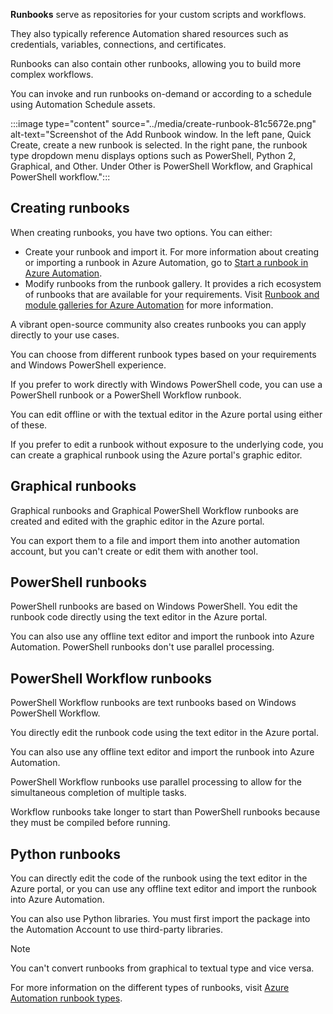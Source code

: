 **Runbooks** serve as repositories for your custom scripts and workflows.

They also typically reference Automation shared resources such as credentials, variables, connections, and certificates.

Runbooks can also contain other runbooks, allowing you to build more complex workflows.

You can invoke and run runbooks on-demand or according to a schedule using Automation Schedule assets.

:::image type="content" source="../media/create-runbook-81c5672e.png" alt-text="Screenshot of the Add Runbook window. In the left pane, Quick Create, create a new runbook is selected. In the right pane, the runbook type dropdown menu displays options such as PowerShell, Python 2, Graphical, and Other. Under Other is PowerShell Workflow, and Graphical PowerShell workflow.":::


## Creating runbooks

When creating runbooks, you have two options. You can either:

 -  Create your runbook and import it. For more information about creating or importing a runbook in Azure Automation, go to [Start a runbook in Azure Automation](/azure/automation/start-runbooks).
 -  Modify runbooks from the runbook gallery. It provides a rich ecosystem of runbooks that are available for your requirements. Visit [Runbook and module galleries for Azure Automation](/azure/automation/automation-runbook-gallery) for more information.

A vibrant open-source community also creates runbooks you can apply directly to your use cases.

You can choose from different runbook types based on your requirements and Windows PowerShell experience.

If you prefer to work directly with Windows PowerShell code, you can use a PowerShell runbook or a PowerShell Workflow runbook.

You can edit offline or with the textual editor in the Azure portal using either of these.

If you prefer to edit a runbook without exposure to the underlying code, you can create a graphical runbook using the Azure portal's graphic editor.

## Graphical runbooks

Graphical runbooks and Graphical PowerShell Workflow runbooks are created and edited with the graphic editor in the Azure portal.

You can export them to a file and import them into another automation account, but you can't create or edit them with another tool.

## PowerShell runbooks

PowerShell runbooks are based on Windows PowerShell. You edit the runbook code directly using the text editor in the Azure portal.

You can also use any offline text editor and import the runbook into Azure Automation. PowerShell runbooks don't use parallel processing.

## PowerShell Workflow runbooks

PowerShell Workflow runbooks are text runbooks based on Windows PowerShell Workflow.

You directly edit the runbook code using the text editor in the Azure portal.

You can also use any offline text editor and import the runbook into Azure Automation.

PowerShell Workflow runbooks use parallel processing to allow for the simultaneous completion of multiple tasks.

Workflow runbooks take longer to start than PowerShell runbooks because they must be compiled before running.

## Python runbooks

You can directly edit the code of the runbook using the text editor in the Azure portal, or you can use any offline text editor and import the runbook into Azure Automation.<br>

You can also use Python libraries. You must first import the package into the Automation Account to use third-party libraries.

> [!NOTE]
> You can't convert runbooks from graphical to textual type and vice versa.

For more information on the different types of runbooks, visit [Azure Automation runbook types](https://azure.microsoft.com/documentation/articles/automation-runbook-types).
